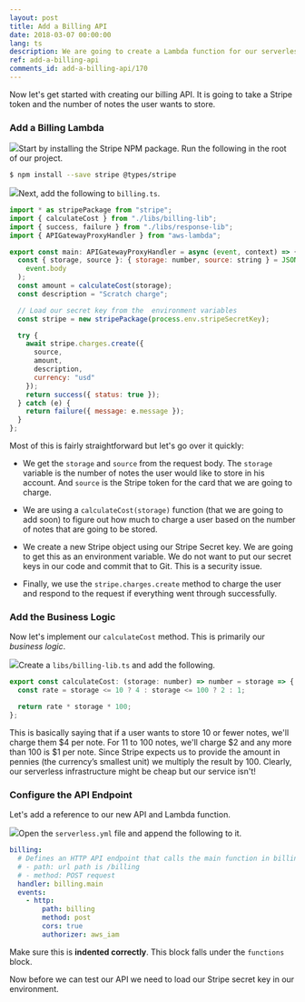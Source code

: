 ```yaml
---
layout: post
title: Add a Billing API
date: 2018-03-07 00:00:00
lang: ts
description: We are going to create a Lambda function for our serverless billing API. It will take the Stripe token that is passed in from our app and use the Stripe JS SDK to process the payment.
ref: add-a-billing-api
comments_id: add-a-billing-api/170
---
```


Now let's get started with creating our billing API. It is going to take a Stripe token and the number of notes the user wants to store.

### Add a Billing Lambda

<img class="code-marker" src="/assets/s.png" />Start by installing the Stripe NPM package. Run the following in the root of our project.

```bash
$ npm install --save stripe @types/stripe
```

<img class="code-marker" src="/assets/s.png" />Next, add the following to `billing.ts`.

```js
import * as stripePackage from "stripe";
import { calculateCost } from "./libs/billing-lib";
import { success, failure } from "./libs/response-lib";
import { APIGatewayProxyHandler } from "aws-lambda";

export const main: APIGatewayProxyHandler = async (event, context) => {
  const { storage, source }: { storage: number, source: string } = JSON.parse(
    event.body
  );
  const amount = calculateCost(storage);
  const description = "Scratch charge";

  // Load our secret key from the  environment variables
  const stripe = new stripePackage(process.env.stripeSecretKey);

  try {
    await stripe.charges.create({
      source,
      amount,
      description,
      currency: "usd"
    });
    return success({ status: true });
  } catch (e) {
    return failure({ message: e.message });
  }
};
```

Most of this is fairly straightforward but let's go over it quickly:

- We get the `storage` and `source` from the request body. The `storage` variable is the number of notes the user would like to store in his account. And `source` is the Stripe token for the card that we are going to charge.

- We are using a `calculateCost(storage)` function (that we are going to add soon) to figure out how much to charge a user based on the number of notes that are going to be stored.

- We create a new Stripe object using our Stripe Secret key. We are going to get this as an environment variable. We do not want to put our secret keys in our code and commit that to Git. This is a security issue.

- Finally, we use the `stripe.charges.create` method to charge the user and respond to the request if everything went through successfully.

### Add the Business Logic

Now let's implement our `calculateCost` method. This is primarily our _business logic_.

<img class="code-marker" src="/assets/s.png" />Create a `libs/billing-lib.ts` and add the following.

```js
export const calculateCost: (storage: number) => number = storage => {
  const rate = storage <= 10 ? 4 : storage <= 100 ? 2 : 1;

  return rate * storage * 100;
};
```

This is basically saying that if a user wants to store 10 or fewer notes, we'll charge them $4 per note. For 11 to 100 notes, we'll charge $2 and any more than 100 is \$1 per note. Since Stripe expects us to provide the amount in pennies (the currency’s smallest unit) we multiply the result by 100. Clearly, our serverless infrastructure might be cheap but our service isn't!

### Configure the API Endpoint

Let's add a reference to our new API and Lambda function.

<img class="code-marker" src="/assets/s.png" />Open the `serverless.yml` file and append the following to it.

```yml
billing:
  # Defines an HTTP API endpoint that calls the main function in billing.ts
  # - path: url path is /billing
  # - method: POST request
  handler: billing.main
  events:
    - http:
        path: billing
        method: post
        cors: true
        authorizer: aws_iam
```

Make sure this is **indented correctly**. This block falls under the `functions` block.

Now before we can test our API we need to load our Stripe secret key in our environment.
